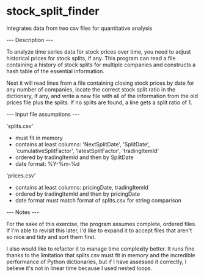 # stock_split_finder
Integrates data from two csv files for quantitative analysis


--- Description ---

To analyze time series data for stock prices over time, you need to adjust historical prices for stock splits, if any. 
This program can read a file containing a history of stock splits for multiple companies and constructs a hash table of the 
essential information. 

Next it will read lines from a file containing closing stock prices by date for any number of companies, locate the correct 
stock split ratio in the dictionary, if any, and write a new file with all of the information from the old prices file 
plus the splits. If no splits are found, a line gets a split ratio of 1.


--- Input file assumptions ---

'splits.csv'
- must fit in memory
- contains at least columns: 'NextSplitDate', 'SplitDate', 'cumulativeSplitFactor', 'latestSplitFactor', 'tradingItemId'
- ordered by tradingItemId and then by SplitDate
- date format: %Y-%m-%d

'prices.csv'
- contains at least columns: pricingDate, tradingItemId
- ordered by tradingItemId and then by pricingDate
- date format must match format of splits.csv for string comparison


--- Notes ---

For the sake of this exercise, the program assumes complete, ordered files. If I'm able to revisit this later, I'd like 
to expand it to accept files that aren't so nice and tidy and sort them first.

I also would like to refactor it to manage time complexity better. It runs fine thanks to the limitation that splits.csv
must fit in memory and the incredible performance of Python dictionaries, but if I have assessed it correctly, I believe
it's not in linear time because I used nested loops. 
